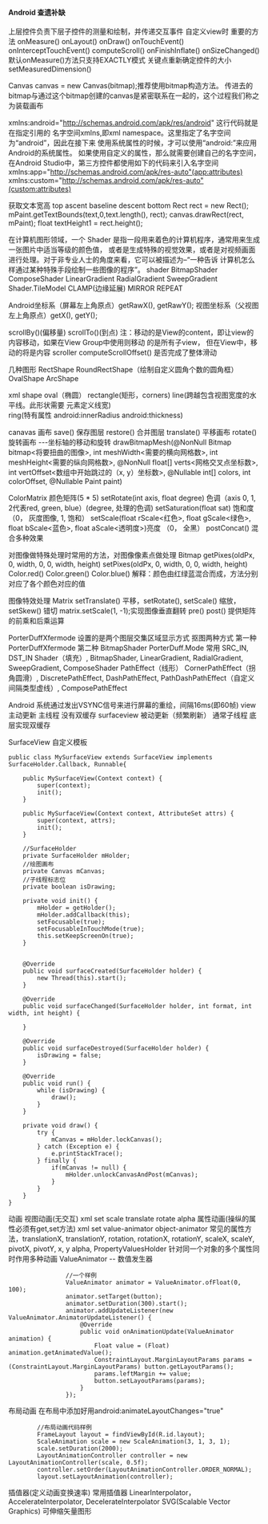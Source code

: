 #### Android 查遗补缺
上层控件负责下层子控件的测量和绘制，并传递交互事件
自定义view时 重要的方法 onMeasure() onLayout() onDraw() onTouchEvent() onInterceptTouchEvent() computeScroll()  onFinishInflate()  onSizeChanged()
默认onMeasure()方法只支持EXACTLY模式
关键点重新确定控件的大小 setMeasuredDimension()

Canvas canvas = new Canvas(bitmap);推荐使用bitmap构造方法。
传进去的bitmap与通过这个bitmap创建的canvas是紧密联系在一起的，这个过程我们称之为装载画布

xmlns:android="http://schemas.android.com/apk/res/android"
这行代码就是在指定引用的 名字空间xmlns,即xml namespace。这里指定了名字空间为“android”，因此在接下来
使用系统属性的时候，才可以使用“android:”来应用Android的系统属性。
如果使用自定义的属性，那么就需要创建自己的名字空间，在Android Studio中，第三方控件都使用如下的代码来引入名字空间
xmlns:app="http://schemas.android.com/apk/res-auto"(app:attributes)
xmlns:custom="http://schemas.android.com/apk/res-auto"(custom:attributes)

获取文本宽高 top  ascent baseline descent bottom
 Rect rect = new Rect();
 mPaint.getTextBounds(text,0,text.length(), rect);
 canvas.drawRect(rect, mPaint);
float textHeight1 = rect.height();

在计算机图形领域，一个 Shader 是指一段用来着色的计算机程序，通常用来生成一张图片中适当等级的颜色值，
或者是生成特殊的视觉效果，或者是对视频画面进行处理。对于非专业人士的角度来看，它可以被描述为–“一种告诉
计算机怎么样通过某种特殊手段绘制一些图像的程序”。
shader BitmapShader  ComposeShader LinearGradient RadialGradient SweepGradient 
Shader.TileModel CLAMP(边缘延展) MIRROR REPEAT

Android坐标系（屏幕左上角原点）getRawX(), getRawY(); 视图坐标系（父视图左上角原点）getX(), getY();

scrollBy()(偏移量)  scrollTo()(到点) 注：移动的是View的content，即让view的内容移动，如果在View Group中使用则移动
的是所有子view， 但在View中，移动的将是内容
scroller computeScrollOffset() 是否完成了整体滑动

几种图形
RectShape RoundRectShape（绘制自定义圆角个数的圆角框） OvalShape ArcShape

xml shape
oval（椭圆）  rectangle(矩形，corners)
line(跨越包含视图宽度的水平线。此形状需要 <stroke> 元素定义线宽)  
ring(特有属性 android:innerRadius  android:thickness) 

canavas 画布
save() 保存图层 restore() 合并图层
translate() 平移画布 rotate() 旋转画布 ---坐标轴的移动和旋转
drawBitmapMesh(@NonNull Bitmap bitmap<将要扭曲的图像>, int meshWidth<需要的横向网格数>, int meshHeight<需要的纵向网格数>,
            @NonNull float[] verts<网格交叉点坐标数>, int vertOffset<数组中开始跳过的（x, y）坐标数>, @Nullable int[] colors, int colorOffset,
            @Nullable Paint paint)

ColorMatrix 颜色矩阵(5 * 5)
setRotate(int axis, float degree) 色调（axis 0, 1, 2代表red, green, blue）(degree, 处理的色调)
setSaturation(float sat) 饱和度 （0， 灰度图像, 1, 饱和）
setScale(float rScale<红色>, float gScale<绿色>, float bScale<蓝色>, float aScale<透明度>)亮度 （0， 全黑）
postConcat() 混合多种效果

对图像做特殊处理时常用的方法，对图像像素点做处理
Bitmap getPixes(oldPx, 0, width, 0, 0, width, height) setPixes(oldPx, 0, width, 0, 0, width, height)
Color.red() Color.green() Color.blue() 解释：颜色由红绿蓝混合而成，方法分别对应了各个颜色对应的值

图像特效处理
Matrix  setTranslate() 平移，setRotate(),  setScale() 缩放， setSkew() 错切
matrix.setScale(1, -1);实现图像垂直翻转
pre() post() 提供矩阵的前乘和后乘运算

PorterDuffXfermode 设置的是两个图层交集区域显示方式
抠图两种方式 第一种PorterDuffXfermode 第二种 BitmapShader
PorterDuff.Mode 常用 SRC_IN, DST_IN
Shader（填充）,    BitmapShader, LinearGradient, RadialGradient, SweepGradient, ComposeShader
PathEffect（线形） CornerPathEffect（拐角圆滑）, DiscretePathEffect, DashPathEffect,  PathDashPathEffect（自定义间隔类型虚线）, ComposePathEffect

Android 系统通过发出VSYNC信号来进行屏幕的重绘，间隔16ms(即60帧)
view          主动更新              主线程      没有双缓存
surfaceview   被动更新（频繁刷新）  通常子线程  底层实现双缓存

SurfaceView 自定义模板
~~~
public class MySurfaceView extends SurfaceView implements SurfaceHolder.Callback, Runnable{

    public MySurfaceView(Context context) {
        super(context);
        init();
    }

    public MySurfaceView(Context context, AttributeSet attrs) {
        super(context, attrs);
        init();
    }

    //SurfaceHolder
    private SurfaceHolder mHolder;
    //绘图画布
    private Canvas mCanvas;
    //子线程标志位
    private boolean isDrawing;
    
    private void init() {
        mHolder = getHolder();
        mHolder.addCallback(this);
        setFocusable(true);
        setFocusableInTouchMode(true);
        this.setKeepScreenOn(true);
    }
    

    @Override
    public void surfaceCreated(SurfaceHolder holder) {
        new Thread(this).start();
    }

    @Override
    public void surfaceChanged(SurfaceHolder holder, int format, int width, int height) {

    }

    @Override
    public void surfaceDestroyed(SurfaceHolder holder) {
        isDrawing = false;
    }

    @Override
    public void run() {
        while (isDrawing) {
            draw();
        }
    }
    
    private void draw() {
        try {
            mCanvas = mHolder.lockCanvas();
        } catch (Exception e) {
            e.printStackTrace();
        } finally {
            if(mCanvas != null) {
                mHolder.unlockCanvasAndPost(mCanvas);
            }
        }
    }
}

~~~

动画 
视图动画(无交互) xml set scale translate rotate alpha
属性动画(操纵的属性必须有get,set方法) xml set value-animator object-animator
常见的属性方法，translationX, translationY, rotation, rotationX, rotationY, scaleX, scaleY, pivotX, pivotY, x, y alpha, 
PropertyValuesHolder 针对同一个对象的多个属性同时作用多种动画
ValueAnimator -- 数值发生器
~~~
                //一个样例
                ValueAnimator animator = ValueAnimator.ofFloat(0, 100);
                animator.setTarget(button);
                animator.setDuration(300).start();
                animator.addUpdateListener(new ValueAnimator.AnimatorUpdateListener() {
                    @Override
                    public void onAnimationUpdate(ValueAnimator animation) {
                        Float value = (Float) animation.getAnimatedValue();
                        ConstraintLayout.MarginLayoutParams params = (ConstraintLayout.MarginLayoutParams) button.getLayoutParams();
                        params.leftMargin += value;
                        button.setLayoutParams(params);
                    }
                });
~~~
布局动画 在布局中添加好用android:animateLayoutChanges="true"
~~~
        //布局动画代码样例
        FrameLayout layout = findViewById(R.id.layout);
        ScaleAnimation scale = new ScaleAnimation(3, 1, 3, 1);
        scale.setDuration(2000);
        LayoutAnimationController controller = new LayoutAnimationController(scale, 0.5f);
        controller.setOrder(LayoutAnimationController.ORDER_NORMAL);
        layout.setLayoutAnimation(controller);
~~~
插值器(定义动画变换速率) 常用插值器 LinearInterpolator，AccelerateInterpolator, DecelerateInterpolator
SVG(Scalable Vector Graphics) 可伸缩矢量图形




